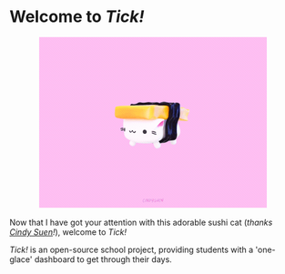 # Welcome to *Tick!*

<p align="center">
    <img src="https://github.com/tick-github/.github/blob/main/images/landing-cat.gif"></img>
</p>

Now that I have got your attention with this adorable sushi cat (*thanks [Cindy Suen](https://dribbble.com/shots/13737434-Tamago-Sushi-Cat/attachments/5343321?mode=media)!*), welcome to *Tick!*

*Tick!* is an open-source school project, providing students with a 'one-glace' dashboard to get through their days.
